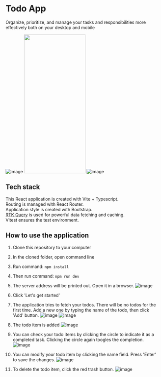# Todo App

Organize, prioritize, and manage your tasks and responsibilities more effectively both on your desktop and mobile

![image](https://github.com/6Heni/pwc-todo-app/assets/41466822/1e916e3d-84ae-45a2-9ea2-26155cdc551f)
<img src="https://github.com/6Heni/pwc-todo-app/assets/41466822/51e66bef-4d0b-4117-abfa-9e1bcbdd8624" width="200" height="450">
![image](https://github.com/6Heni/pwc-todo-app/assets/41466822/a256302d-6359-40cf-b7ab-c8650c21b8ae)


## Tech stack

This React application is created with Vite + Typescript.\
Routing is managed with React Router.\
Application style is created with Bootstrap.\
[RTK Query](https://redux-toolkit.js.org/rtk-query/overview) is used for powerful data fetching and caching.\
Vitest ensures the test environment.

## How to use the application

1. Clone this repository to your computer
2. In the cloned folder, open command line
3. Run command: `npm install`
4. Then run command: `npm run dev`
5. The server address will be printed out. Open it in a browser.
![image](https://github.com/6Heni/pwc-todo-app/assets/41466822/8ce2c8ce-aa08-4432-ac29-0aa65ee5ce6a)

6. Click 'Let's get started'
7. The application tries to fetch your todos. There will be no todos for the first time. Add a new one by typing the name of the todo, then click 'Add' button.
![image](https://github.com/6Heni/pwc-todo-app/assets/41466822/a8598c2e-cc1d-4f34-8208-9ce63b71c82f)
![image](https://github.com/6Heni/pwc-todo-app/assets/41466822/b7c3c128-be04-4d7b-a519-797cae9c9dc4)

8. The todo item is added
![image](https://github.com/6Heni/pwc-todo-app/assets/41466822/683d3263-c298-40d2-9481-b742e3639646)

9. You can check your todo items by clicking the circle to indicate it as a completed task. Clicking the circle again toogles the completion.
![image](https://github.com/6Heni/pwc-todo-app/assets/41466822/4205251a-f10c-4b0c-a68a-5f695071f0cf)

10. You can modify your todo item by clicking the name field. Press 'Enter' to save the changes.
![image](https://github.com/6Heni/pwc-todo-app/assets/41466822/bd8ac784-9706-420b-af80-e84fcc78759f)

11. To delete the todo item, click the red trash button.
![image](https://github.com/6Heni/pwc-todo-app/assets/41466822/2fa4a87a-bf69-4e40-bc9e-6d4e149bf587)
